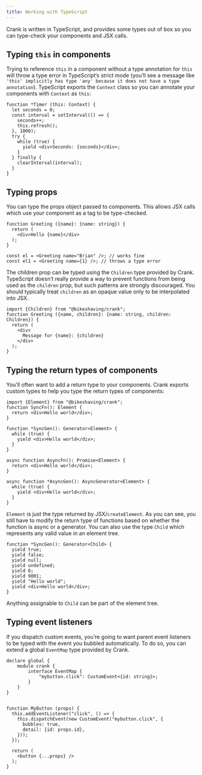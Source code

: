 ```yaml
---
title: Working with TypeScript
---
```

Crank is written in TypeScript, and provides some types out of box so you can type-check your components and JSX calls.
## Typing `this` in components
Trying to reference `this` in a component without a type annotation for `this` will throw a type error in TypeScript‘s strict mode (you’ll see a message like `'this' implicitly has type 'any' because it does not have a type annotation`). TypeScript exports the `Context` class so you can annotate your components with `Context` as `this`:

```tsx
function *Timer (this: Context) {
  let seconds = 0;
  const interval = setInterval(() => {
    seconds++;
    this.refresh();
  }, 1000);
  try {
    while (true) {
      yield <div>Seconds: {seconds}</div>;
    }
  } finally {
    clearInterval(interval);
  }
}
```

## Typing props
You can type the props object passed to components. This allows JSX calls which use your component as a tag to be type-checked.

```tsx
function Greeting ({name}: {name: string}) {
  return (
    <div>Hello {name}</div>
  );
}

const el = <Greeting name="Brian" />; // works fine
const el1 = <Greeting name={1} />; // throws a type error
```

The children prop can be typed using the `Children` type provided by Crank. TypeScript doesn’t really provide a way to prevent functions from being used as the `children` prop, but such patterns are strongly discouraged. You should typically treat `children` as an opaque value only to be interpolated into JSX.
```tsx
import {Children} from "@bikeshaving/crank";
function Greeting ({name, children}: {name: string, children: Children}) {
  return (
    <div>
      Message for {name}: {children}
    </div>
  );
}
```

## Typing the return types of components
You’ll often want to add a return type to your components. Crank exports custom types to help you type the return types of components:

```tsx
import {Element} from "@bikeshaving/crank";
function SyncFn(): Element {
  return <div>Hello world</div>;
}

function *SyncGen(): Generator<Element> {
  while (true) {
    yield <div>Hello world</div>;
  } 
}

async function AsyncFn(): Promise<Element> {
  return <div>Hello world</div>;
}

async function *AsyncGen(): AsyncGenerator<Element> {
  while (true) {
    yield <div>Hello world</div>;
  } 
}
```

`Element` is just the type returned by JSX/`createElement`. As you can see, you still have to modify the return type of functions based on whether the function is async or a generator. You can also use the type `Child` which represents any valid value in an element tree. 

```tsx
function *SyncGen(): Generator<Child> {
  yield true;
  yield false;
  yield null;
  yield undefined;
  yield 0;
  yield 9001;
  yield "Hello world";
  yield <div>Hello world</div>;
}
```

Anything assignable to `Child` can be part of the element tree.

## Typing event listeners
If you dispatch custom events, you’re going to want parent event listeners to be typed with the event you bubbled automatically. To do so, you can extend a global `EventMap` type provided by Crank.

```tsx
declare global {
	module crank {
		interface EventMap {
			"mybutton.click": CustomEvent<{id: string}>;
		}
	}
}


function MyButton (props) {
  this.addEventListener("click", () => {
    this.dispatchEvent(new CustomEvent("mybutton.click", {
      bubbles: true,
      detail: {id: props.id},
    }));
  });

  return (
    <button {...props} />
  );
}
```


